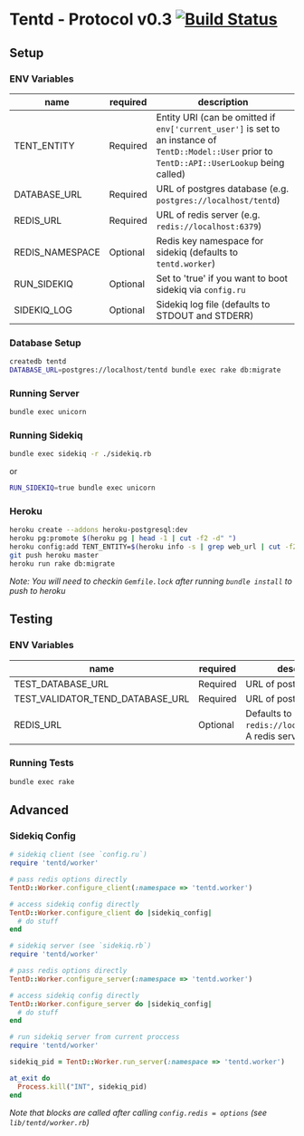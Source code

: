 # Tentd - Protocol v0.3 [![Build Status](https://travis-ci.org/tent/tentd.png?branch=0.3)](https://travis-ci.org/tent/tentd)

## Setup

### ENV Variables

name            | required | description
------------    | -------- | -----------
TENT_ENTITY     | Required | Entity URI (can be omitted if `env['current_user']` is set to an instance of `TentD::Model::User` prior to `TentD::API::UserLookup` being called)
DATABASE_URL    | Required | URL of postgres database (e.g. `postgres://localhost/tentd`)
REDIS_URL       | Required | URL of redis server (e.g. `redis://localhost:6379`)
REDIS_NAMESPACE | Optional | Redis key namespace for sidekiq (defaults to `tentd.worker`)
RUN_SIDEKIQ     | Optional | Set to 'true' if you want to boot sidekiq via `config.ru`
SIDEKIQ_LOG     | Optional | Sidekiq log file (defaults to STDOUT and STDERR)

### Database Setup

```bash
createdb tentd
DATABASE_URL=postgres://localhost/tentd bundle exec rake db:migrate
```

### Running Server

```bash
bundle exec unicorn
```

### Running Sidekiq

```bash
bundle exec sidekiq -r ./sidekiq.rb
```

or

```bash
RUN_SIDEKIQ=true bundle exec unicorn
```

### Heroku

```bash
heroku create --addons heroku-postgresql:dev
heroku pg:promote $(heroku pg | head -1 | cut -f2 -d" ")
heroku config:add TENT_ENTITY=$(heroku info -s | grep web_url | cut -f2 -d"=" | sed 's/http/https/' | sed 's/\/$//')
git push heroku master
heroku run rake db:migrate
```

*Note: You will need to checkin `Gemfile.lock` after running `bundle install` to push to heroku*

## Testing

### ENV Variables

name                             | required | description
-------------------------------- | -------- | -----------
TEST_DATABASE_URL                | Required | URL of postgres database.
TEST_VALIDATOR_TEND_DATABASE_URL | Required | URL of postgres database.
REDIS_URL                        | Optional | Defaults to `redis://localhost:6379/0`. A redis server is required.

### Running Tests

```bash
bundle exec rake
```

## Advanced

### Sidekiq Config

```ruby
# sidekiq client (see `config.ru`)
require 'tentd/worker'

# pass redis options directly
TentD::Worker.configure_client(:namespace => 'tentd.worker')

# access sidekiq config directly
TentD::Worker.configure_client do |sidekiq_config|
  # do stuff
end
```

```ruby
# sidekiq server (see `sidekiq.rb`)
require 'tentd/worker'

# pass redis options directly
TentD::Worker.configure_server(:namespace => 'tentd.worker')

# access sidekiq config directly
TentD::Worker.configure_server do |sidekiq_config|
  # do stuff
end
```

```ruby
# run sidekiq server from current proccess
require 'tentd/worker'

sidekiq_pid = TentD::Worker.run_server(:namespace => 'tentd.worker')

at_exit do
  Process.kill("INT", sidekiq_pid)
end
```

*Note that blocks are called after calling `config.redis = options` (see `lib/tentd/worker.rb`)*
